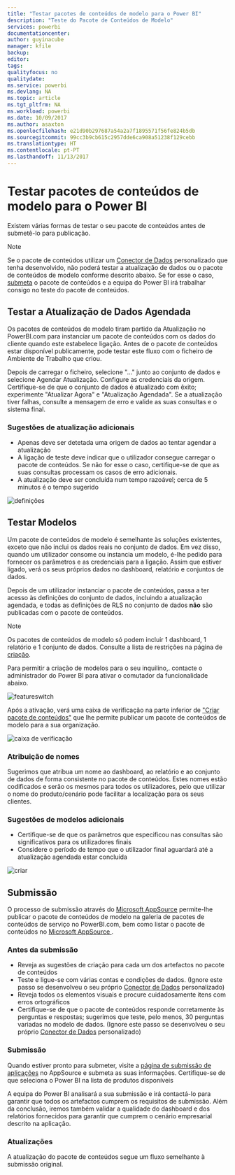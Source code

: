 ```yaml
---
title: "Testar pacotes de conteúdos de modelo para o Power BI"
description: "Teste do Pacote de Conteúdos de Modelo"
services: powerbi
documentationcenter: 
author: guyinacube
manager: kfile
backup: 
editor: 
tags: 
qualityfocus: no
qualitydate: 
ms.service: powerbi
ms.devlang: NA
ms.topic: article
ms.tgt_pltfrm: NA
ms.workload: powerbi
ms.date: 10/09/2017
ms.author: asaxton
ms.openlocfilehash: e21d90b297687a54a2a7f1895571f56fe824b5db
ms.sourcegitcommit: 99cc3b9cb615c2957dde6ca908a51238f129cebb
ms.translationtype: HT
ms.contentlocale: pt-PT
ms.lasthandoff: 11/13/2017
---
```

# <a name="testing-template-content-packs-for-power-bi"></a>Testar pacotes de conteúdos de modelo para o Power BI
Existem várias formas de testar o seu pacote de conteúdos antes de submetê-lo para publicação.  

> [!NOTE]
> Se o pacote de conteúdos utilizar um [Conector de Dados](https://aka.ms/DataConnectors) personalizado que tenha desenvolvido, não poderá testar a atualização de dados ou o pacote de conteúdos de modelo conforme descrito abaixo. Se for esse o caso, [submeta](#submission) o pacote de conteúdos e a equipa do Power BI irá trabalhar consigo no teste do pacote de conteúdos.
> 
> 

## <a name="testing-scheduled-data-refresh"></a>Testar a Atualização de Dados Agendada
Os pacotes de conteúdos de modelo tiram partido da Atualização no PowerBI.com para instanciar um pacote de conteúdos com os dados do cliente quando este estabelece ligação. Antes de o pacote de conteúdos estar disponível publicamente, pode testar este fluxo com o ficheiro de Ambiente de Trabalho que criou.

Depois de carregar o ficheiro, selecione "..." junto ao conjunto de dados e selecione Agendar Atualização. Configure as credenciais da origem. Certifique-se de que o conjunto de dados é atualizado com êxito; experimente "Atualizar Agora" e "Atualização Agendada". Se a atualização tiver falhas, consulte a mensagem de erro e valide as suas consultas e o sistema final.

### <a name="additional-refresh-tips"></a>Sugestões de atualização adicionais
* Apenas deve ser detetada uma origem de dados ao tentar agendar a atualização  
* A ligação de teste deve indicar que o utilizador consegue carregar o pacote de conteúdos. Se não for esse o caso, certifique-se de que as suas consultas processam os casos de erro adicionais.  
* A atualização deve ser concluída num tempo razoável; cerca de 5 minutos é o tempo sugerido  

![definições](media/template-content-pack-testing/scheduledrefresh.png)

<a name="templates"></a>

## <a name="testing-templates"></a>Testar Modelos
Um pacote de conteúdos de modelo é semelhante às soluções existentes, exceto que não inclui os dados reais no conjunto de dados. Em vez disso, quando um utilizador consome ou instancia um modelo, é-lhe pedido para fornecer os parâmetros e as credenciais para a ligação. Assim que estiver ligado, verá os seus próprios dados no dashboard, relatório e conjuntos de dados. 

Depois de um utilizador instanciar o pacote de conteúdos, passa a ter acesso às definições do conjunto de dados, incluindo a atualização agendada, e todas as definições de RLS no conjunto de dados **não** são publicadas com o pacote de conteúdos.  

> [!NOTE]
> Os pacotes de conteúdos de modelo só podem incluir 1 dashboard, 1 relatório e 1 conjunto de dados. Consulte a lista de restrições na página de [criação](template-content-pack-authoring.md#restrictions). 
> 
> 

Para permitir a criação de modelos para o seu inquilino,. contacte o administrador do Power BI para ativar o comutador da funcionalidade abaixo. 

![featureswitch](media/template-content-pack-testing/featureswitch.png)

Após a ativação, verá uma caixa de verificação na parte inferior de ["Criar pacote de conteúdos"](https://app.powerbi.com/groups/me/publish-content/) que lhe permite publicar um pacote de conteúdos de modelo para a sua organização. 

![caixa de verificação](media/template-content-pack-testing/checkbox.png)

### <a name="naming"></a>Atribuição de nomes
Sugerimos que atribua um nome ao dashboard, ao relatório e ao conjunto de dados de forma consistente no pacote de conteúdos. Estes nomes estão codificados e serão os mesmos para todos os utilizadores, pelo que utilizar o nome do produto/cenário pode facilitar a localização para os seus clientes.

### <a name="additional-template-tips"></a>Sugestões de modelos adicionais
* Certifique-se de que os parâmetros que especificou nas consultas são significativos para os utilizadores finais
* Considere o período de tempo que o utilizador final aguardará até a atualização agendada estar concluída

![criar](media/template-content-pack-testing/createtemplate.png)

<a name="submission"></a>

## <a name="submission"></a>Submissão
O processo de submissão através do [Microsoft AppSource](https://appsource.microsoft.com/en-us/partners/list-an-app) permite-lhe publicar o pacote de conteúdos de modelo na galeria de pacotes de conteúdos de serviço no PowerBI.com, bem como listar o pacote de conteúdos no [Microsoft AppSource ](http://appsource.microsoft.com).

### <a name="before-submission"></a>Antes da submissão
* Reveja as sugestões de criação para cada um dos artefactos no pacote de conteúdos
* Teste e ligue-se com várias contas e condições de dados. (Ignore este passo se desenvolveu o seu próprio [Conector de Dados](https://aka.ms/DataConnectors) personalizado)
* Reveja todos os elementos visuais e procure cuidadosamente itens com erros ortográficos
* Certifique-se de que o pacote de conteúdos responde corretamente às perguntas e respostas; sugerimos que teste, pelo menos, 30 perguntas variadas no modelo de dados. (Ignore este passo se desenvolveu o seu próprio [Conector de Dados](https://aka.ms/DataConnectors) personalizado)

### <a name="submission"></a>Submissão
Quando estiver pronto para submeter, visite a [página de submissão de aplicações](https://appsource.microsoft.com/en-us/partners/list-an-app) no AppSource e submeta as suas informações. Certifique-se de que seleciona o Power BI na lista de produtos disponíveis

A equipa do Power BI analisará a sua submissão e irá contactá-lo para garantir que todos os artefactos cumprem os requisitos de submissão. Além da conclusão, iremos também validar a qualidade do dashboard e dos relatórios fornecidos para garantir que cumprem o cenário empresarial descrito na aplicação.

### <a name="updates"></a>Atualizações
A atualização do pacote de conteúdos segue um fluxo semelhante à submissão original. 

